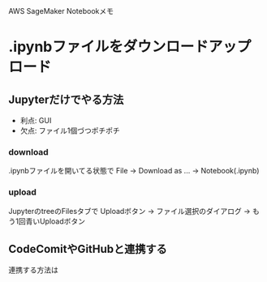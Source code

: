 AWS SageMaker Notebookメモ

# .ipynbファイルをダウンロードアップロード

## Jupyterだけでやる方法

- 利点: GUI
- 欠点: ファイル1個づつポチポチ

### download

.ipynbファイルを開いてる状態で
File -> Download as ... -> Notebook(.ipynb)

### upload

JupyterのtreeのFilesタブで
Uploadボタン
-> ファイル選択のダイアログ
-> もう1回青いUploadボタン

## CodeComitやGitHubと連携する

連携する方法は

